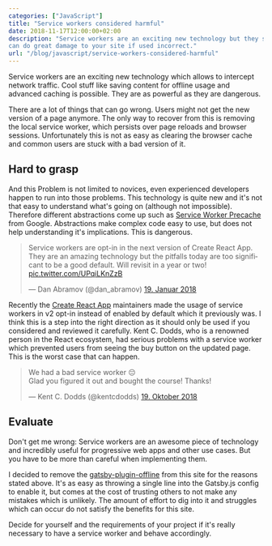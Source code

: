 ```yaml
---
categories: ["JavaScript"]
title: "Service workers considered harmful"
date: 2018-11-17T12:00:00+02:00
description: "Service workers are an exciting new technology but they should not be used thoughtless as they
can do great damage to your site if used incorrect."
url: "/blog/javascript/service-workers-considered-harmful"
---
```


Service workers are an exciting new technology which allows to intercept network traffic. Cool stuff like saving content for offline usage and advanced caching is possible. They are as powerful as they are dangerous.

There are a lot of things that can go wrong. Users might not get the new version of a page anymore. The only way to recover from this is removing the local service worker, which persists over page reloads and browser sessions. Unfortunately this is not as easy as clearing the browser cache and common users are stuck with a bad version of it.

## Hard to grasp

And this Problem is not limited to novices, even experienced developers happen to run into those problems. This technology is quite new and it's not that easy to understand what's going on (although not impossible). Therefore different abstractions come up such as [Service Worker Precache](https://github.com/GoogleChromeLabs/sw-precache) from Google. Abstractions make complex code easy to use, but does not help understanding it's implications. This is dangerous.

<blockquote class="twitter-tweet" data-lang="de"><p lang="en" dir="ltr">Service workers are opt-in in the next version of Create React App. They are an amazing technology but the pitfalls today are too significant to be a good default. Will revisit in a year or two! <a href="https://t.co/UPqiLKnZzB">pic.twitter.com/UPqiLKnZzB</a></p>&mdash; Dan Abramov (@dan_abramov) <a href="https://twitter.com/dan_abramov/status/954146978564395008?ref_src=twsrc%5Etfw">19. Januar 2018</a></blockquote>

Recently the [Create React App](https://github.com/facebook/create-react-app) maintainers made the usage of service workers in v2 opt-in instead of enabled by default which it previously was. I think this is a step into the right direction as it should only be used if you considered and reviewed it carefully. Kent C. Dodds, who is a renowned person in the React ecosystem, had serious problems with a service worker which prevented users from seeing the buy button on the updated page. This is the worst case that can happen.

<blockquote class="twitter-tweet" data-lang="de"><p lang="en" dir="ltr">We had a bad service worker 😔<br>Glad you figured it out and bought the course! Thanks!</p>&mdash; Kent C. Dodds (@kentcdodds) <a href="https://twitter.com/kentcdodds/status/1053241715153227777?ref_src=twsrc%5Etfw">19. Oktober 2018</a></blockquote>

## Evaluate

Don't get me wrong: Service workers are an awesome piece of technology and incredibly useful for progressive web apps and other use cases. But you have to be more than careful when implementing them.

I decided to remove the [gatsby-plugin-offline](https://github.com/gatsbyjs/gatsby/tree/master/packages/gatsby-plugin-offline) from this site for the reasons stated above. It's as easy as throwing a single line into the Gatsby.js config to enable it, but comes at the cost of trusting others to not make any mistakes which is unlikely. The amount of effort to dig into it and struggles which can occur do not satisfy the benefits for this site.

Decide for yourself and the requirements of your project if it's really necessary to have a service worker and behave accordingly.
